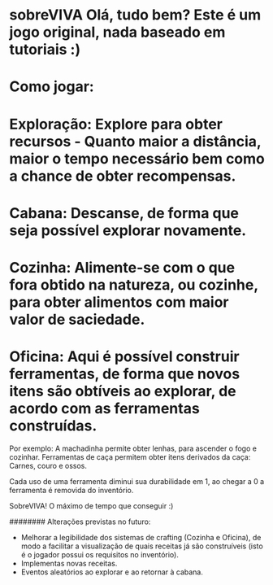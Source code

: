 # sobreVIVA Olá, tudo bem? Este é um jogo original, nada baseado em tutoriais :)

# Como jogar:

# Exploração: Explore para obter recursos - Quanto maior a distância, maior o tempo necessário bem como a chance de obter recompensas.

# Cabana: Descanse, de forma que seja possível explorar novamente.

# Cozinha: Alimente-se com o que fora obtido na natureza, ou cozinhe, para obter alimentos com maior valor de saciedade.

# Oficina: Aqui é possível construir ferramentas, de forma que novos itens são obtíveis ao explorar, de acordo com as ferramentas construídas.
Por exemplo: A machadinha permite obter lenhas, para ascender o fogo e cozinhar. Ferramentas de caça permitem obter itens derivados da caça: Carnes, couro e
ossos.

Cada uso de uma ferramenta diminui sua durabilidade em 1, ao chegar a 0 a ferramenta é removida do inventório.

SobreVIVA! O máximo de tempo que conseguir :)


######## Alterações previstas no futuro:
 - Melhorar a legibilidade dos sistemas de crafting (Cozinha e Oficina), de modo a facilitar a visualização de quais receitas já são construíveis 
(isto é o jogador possui os requisitos no inventório).
 - Implementas novas receitas.
 - Eventos aleatórios ao explorar e ao retornar à cabana.

